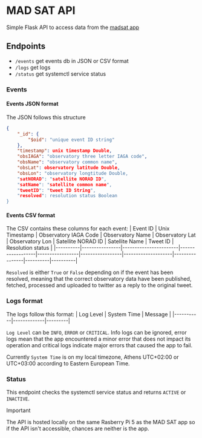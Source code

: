 # MAD SAT API
Simple Flask API to access data from the [madsat app](https://github.com/dk-raw/madsat)

## Endpoints
- `/events` get events db in JSON or CSV format
- `/logs` get logs
- `/status` get systemctl service status

### Events
#### Events JSON format
The JSON follows this structure
```JSON
{
    "_id": {
        "$oid": "unique event ID string"
    },
    "timestamp": unix timestamp Double,
    "obsIAGA": "observatory three letter IAGA code",
    "obsName": "observatory common name",
    "obsLat": observatory latitude Double,
    "obsLon": "observatory longtitude Double,
    "satNORAD": "satellite NORAD ID",
    "satName": "satellite common name",
    "tweetID": "tweet ID String",
    "resolved": resolution status Boolean
}
```

#### Events CSV format
The CSV contains these columns for each event:
| Event ID | Unix Timestamp | Observatory IAGA Code | Observatory Name | Observatory Lat | Observatory Lon | Satellite NORAD ID | Satellite Name | Tweet ID | Resolution status |
|----------|----------------|-----------------------|------------------|-----------------|-----------------|--------------------|----------------|----------|----------|

`Resolved` is either `True` or `False` depending on if the event has been resolved, meaning that the correct observatory data have been published, fetched, processed and uploaded to twitter as a reply to the original tweet.

### Logs format
The logs follow this format:
| Log Level | System Time | Message |
|-----------|-------------|---------|

`Log Level` can be `INFO`, `ERROR` or `CRITICAL`. Info logs can be ignored, error logs mean that the app encountered a minor error that does not impact its operation and critical logs indicate major errors that caused the app to fail.

Currently `System Time` is on my local timezone, Athens UTC+02:00 or UTC+03:00 according to Eastern European Time.

### Status
This endpoint checks the systemctl service status and returns `ACTIVE` or `INACTIVE`.

> [!IMPORTANT]  
> The API is hosted locally on the same Rasberry Pi 5 as the MAD SAT app so if the API isn't accessible, chances are neither is the app.